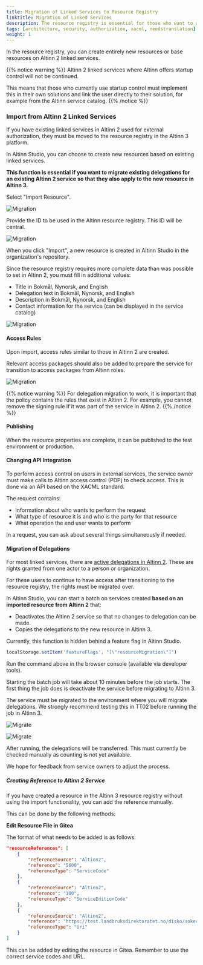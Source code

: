 ```yaml
---
title: Migration of Linked Services to Resource Registry
linktitle: Migration of Linked Services
description: The resource registry is essential for those who want to use Altinn authorization for access control and management for services they operate outside of Altinn.
tags: [architecture, security, authorization, xacml, needstranslation]
weight: 1
---
```


In the resource registry, you can create entirely new resources or base resources on Altinn 2 linked services.

{{% notice warning %}}
Altinn 2 linked services where Altinn offers startup control will not be continued.

This means that those who currently use startup control must implement this in their own solutions and link the user directly to their solution, for example from the Altinn service catalog.
{{% /notice %}}

### Import from Altinn 2 Linked Services

If you have existing linked services in Altinn 2 used for external authorization, they must be moved to the resource registry in the Altinn 3 platform.

In Altinn Studio, you can choose to create new resources based on existing linked services.

**This function is essential if you want to migrate existing delegations for an existing Altinn 2 service so that they also apply to the new resource in Altinn 3.**

Select "Import Resource".

![Migration](/en/authorization/what-do-you-get/resourceregistry/migration/migrationstep1.png "Migration")

Provide the ID to be used in the Altinn resource registry. This ID will be central.

![Migration](/en/authorization/what-do-you-get/resourceregistry/migration/migrationstep2.png "Migration")

When you click "Import", a new resource is created in Altinn Studio in the organization's repository.

Since the resource registry requires more complete data than was possible to set in Altinn 2, you must fill in additional values:

- Title in Bokmål, Nynorsk, and English
- Delegation text in Bokmål, Nynorsk, and English
- Description in Bokmål, Nynorsk, and English
- Contact information for the service (can be displayed in the service catalog)

![Migration](migrationstep3.png "Migration")

#### Access Rules

Upon import, access rules similar to those in Altinn 2 are created.

Relevant access packages should also be added to prepare the service for transition to access packages from Altinn roles.

![Migration](migrationstep4.png "Migration")

{{% notice warning %}}
For delegation migration to work, it is important that the policy contains the rules that exist in Altinn 2. For example, you cannot remove the signing rule if it was part of the service in Altinn 2.
{{% /notice %}}

#### Publishing

When the resource properties are complete, it can be published to the test environment or production.

#### Changing API Integration

To perform access control on users in external services, the service owner must make calls to Altinn access control (PDP) to check access. This is done via an API based on the XACML standard.

The request contains:

- Information about who wants to perform the request
- What type of resource it is and who is the party for that resource
- What operation the end user wants to perform

In a request, you can ask about several things simultaneously if needed.

#### Migration of Delegations


For most linked services, there are [active delegations in Altinn 2](https://github.com/Altinn/altinn-access-management/issues/579). These are rights granted from one actor to a person or organization.

For these users to continue to have access after transitioning to the resource registry, the rights must be migrated over.

In Altinn Studio, you can start a batch on services created **based on an imported resource from Altinn 2** that:

- Deactivates the Altinn 2 service so that no changes to delegation can be made.
- Copies the delegations to the new resource in Altinn 3.


Currently, this function is hidden behind a feature flag in Altinn Studio.

```javascript
localStorage.setItem('featureFlags', "[\"resourceMigration\"]")
```

Run the command above in the browser console (available via developer tools).

Starting the batch job will take about 10 minutes before the job starts. The first thing the job does is deactivate the service before migrating to Altinn 3.

The service must be migrated to the environment where you will migrate delegations. We strongly recommend testing this in TT02 before running the job in Altinn 3.

![Migrate](migrationstep5.png "Migration options in Altinn Studio")

![Migrate](migrationstep6.png "Migration options in Altinn Studio")

After running, the delegations will be transferred. This must currently be checked manually as counting is not yet available.

We hope for feedback from service owners to adjust the process.

##### Creating Reference to Altinn 2 Service

If you have created a resource in the Altinn 3 resource registry without using the import functionality, you can add the reference manually.


This can be done by the following methods:

**Edit Resource File in Gitea**

The format of what needs to be added is as follows:

```json
"resourceReferences": [
    {
        "referenceSource": "Altinn2",
        "reference": "5600",
        "referenceType": "ServiceCode"
    },
    {
        "referenceSource": "Altinn2",
        "reference": "100",
        "referenceType": "ServiceEditionCode"
    },
    {
        "referenceSource": "Altinn2",
        "reference": "https://test.landbruksdirektoratet.no/disko/soker",
        "referenceType": "Uri"
    }
]
```

This can be added by editing the resource in Gitea. Remember to use the correct service codes and URL.
